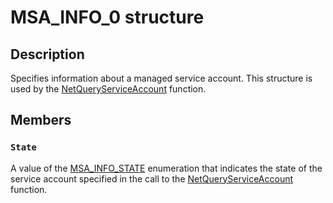 # MSA_INFO_0 structure

## Description

Specifies information about a managed service account. This structure is used by the [NetQueryServiceAccount](https://learn.microsoft.com/windows/desktop/api/lmaccess/nf-lmaccess-netqueryserviceaccount) function.

## Members

### `State`

A value of the [MSA_INFO_STATE](https://learn.microsoft.com/windows/desktop/api/lmaccess/ne-lmaccess-msa_info_state) enumeration that indicates the state of the service account specified in the call to the [NetQueryServiceAccount](https://learn.microsoft.com/windows/desktop/api/lmaccess/nf-lmaccess-netqueryserviceaccount) function.
